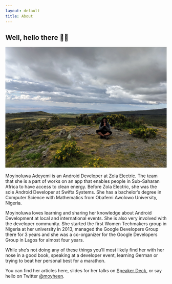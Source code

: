 ```yaml
---
layout: default
title: About
---
```


## Well, hello there 👋🏾

![hello](./assets/images/mountain.jpg)

Moyinoluwa Adeyemi is an Android Developer at Zola Electric. The team that she is a part of works on an app that enables people in Sub-Saharan Africa to have access to clean energy. Before Zola Electric, she was the sole Android Developer at Swifta Systems. She has a bachelor’s degree in Computer Science with Mathematics from Obafemi Awolowo University, Nigeria.

Moyinoluwa loves learning and sharing her knowledge about Android Development at local and international events. She is also very involved with the developer community. She started the first Women Techmakers group in Nigeria at her university in 2013, managed the Google Developers Group there for 3 years and she was a co-organizer for the Google Developers Group in Lagos for almost four years. 

While she’s not doing any of these things you’ll most likely find her with her nose in a good book, speaking at a developer event, learning German or trying to beat her personal best for a marathon.

You can find her articles here, slides for her talks on [Speaker Deck](https://speakerdeck.com/moyheen), or say hello on Twitter [@moyheen](https://twitter.com/moyheen).
